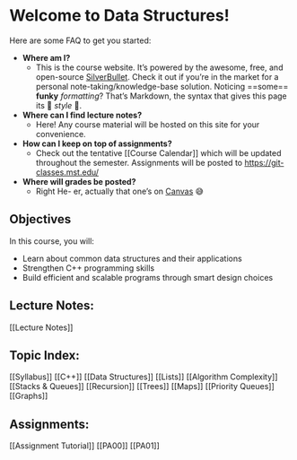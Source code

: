 
# Welcome to Data Structures!

 Here are some FAQ to get you started:
* **Where am I?**
  * This is the course website. It’s powered by the awesome, free, and open-source [SilverBullet](https://SilverBullet.md). Check it out if you’re in the market for a personal note-taking/knowledge-base solution. Noticing ==some== **funky** _formatting_? That’s Markdown, the syntax that gives this page its 🌟 _style_ 🌟.
* **Where can I find lecture notes?**
  * Here! Any course material will be hosted on this site for your convenience.
* **How can I keep on top of assignments?**
  * Check out the tentative [[Course Calendar]] which will be updated throughout the semester. Assignments will be posted to https://git-classes.mst.edu/
* **Where will grades be posted?**
  * Right He- er, actually that one’s on [Canvas](https://umsystem.instructure.com/courses/197016) 😅

## Objectives

In this course, you will:
* Learn about common data structures and their applications
* Strengthen C++ programming skills
* Build efficient and scalable programs through smart design choices

## Lecture Notes:
  [[Lecture Notes]]

## Topic Index:
  [[Syllabus]]
  [[C++]]
  [[Data Structures]]
  [[Lists]]
  [[Algorithm Complexity]]
  [[Stacks & Queues]]
  [[Recursion]]
  [[Trees]]
  [[Maps]]
  [[Priority Queues]]
  [[Graphs]]

## Assignments:
  [[Assignment Tutorial]]
  [[PA00]]
  [[PA01]]